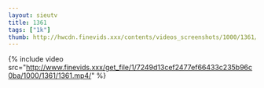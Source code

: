 ```yaml
--- 
layout: sieutv
title: 1361
tags: ["1k"]
thumb: http://hwcdn.finevids.xxx/contents/videos_screenshots/1000/1361/preview.mp4.jpg
---
```

{% include video src="http://www.finevids.xxx/get_file/1/7249d13cef2477ef66433c235b96c0ba/1000/1361/1361.mp4/" %} 

